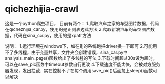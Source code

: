 # qichezhijia-crawl
这是一个python爬虫项目， 目前有两个：
1.爬取汽车之家的车型图片数据，代码在qichezhijia_car.py，使用的是正则表达式方法
2.爬取新浪汽车的车型图片数据，代码在sina_car.py，使用的是xpath方法

说明：
1.运行环境在windows下，如在别的系统跑把driver换一下即可
2.可能用不了多线程，由于变量共享，文件夹会创建错误，sina_car.py中analysis_main_page()函数给出了多线程的写法
3.下载时间超过30s设为超时，可以在save_pic函数中timeout参数自行更改
4.下载速度不能太快，会被对方服务器发现，发出拦截，实在控制不了在每个调用save_pic()后面加上sleep()函数可以解决
